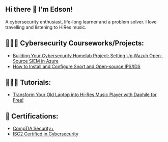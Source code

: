 ## Hi there 👋 I'm Edson!
A cybersecurity enthusiast, life-long learner and a problem solver. I love travelling and listening to HiRes music. 

## 👨🏾‍💻 Cybersecurity Courseworks/Projects:
- [Building Your Cybersecurity Homelab Project: Setting Up Wazuh Open-Source SIEM in Azure](https://github.com/edsonencinas/WazuhLab.git)
- [How to Install and Configure Snort and Open-source IPS/IDS](https://github.com/edsonencinas/SnortGuide.git)

## 👨🏾‍💻 Tutorials:
- [Transform Your Old Laptop into Hi-Res Music Player with Daphile for Free!](https://github.com/edsonencinas/daphile.git)

## 📄 Certifications:
- [CompTIA Security+](https://www.credly.com/badges/4a04fe80-6671-4270-aec5-ba9f4476572d/public_url)
- [ISC2 Certified in Cybersecurity](https://www.credly.com/badges/5c9f868c-fa9e-4122-9be7-4fc6f59f9eed/public_url)

<!--
**edsonencinas/edsonencinas** is a ✨ _special_ ✨ repository because its `README.md` (this file) appears on your GitHub profile.

Here are some ideas to get you started:

- 🔭 I’m currently working on ...
- 🌱 I’m currently learning ...
- 👯 I’m looking to collaborate on ...
- 🤔 I’m looking for help with ...
- 💬 Ask me about ...
- 📫 How to reach me: ...
- 😄 Pronouns: ...
- ⚡ Fun fact: ...
-->
